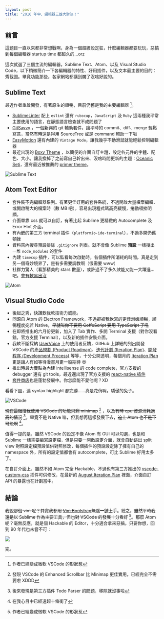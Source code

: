 ```yaml
---
layout: post
title: "2016 年中、編輯器三雄大對決！"
---
```


## 前言

這題目一直以來都非常想戰啊，身為一個超級設定狂，什麼編輯器都要玩玩，惡搞到每個編輯器 startup time 都超久的...orz

這次就選了三個主流的編輯器，Sublime Text、Atom、以及 Visual Studio Code，以下稍微簡介一下各編輯器的特性、好用插件，以及文本最主要的目的：秀截圖。畢竟功能那些，各家網站都講到爛了沒啥好說的。

## Sublime Text

最近作者重啟開發，有著原生的順暢，~~目前仍舊是我的主要編輯器~~ [^main-editor]。

* [SublimeLinter](https://github.com/SublimeLinter/SublimeLinter3) 配上 `eslint` 還有 `rubocup`，`JavaScript` 及 `Ruby` 這兩種我平常主要使用的語言，在靜態語言檢查就不成問題了
* [GitSavvy](https://github.com/divmain/GitSavvy) ，一個新興的 git 輔助套件，讓平時的 commit、diff、merge 輕鬆寫意，當然有時還是得用 SourceTree 或是 command 輔助一下啦
* [EasyMotion](https://github.com/tednaleid/sublime-EasyMotion) 還有內建的 `Vintage Mode`，讓我幾乎不動滑鼠就能輕鬆控制編輯器
* 最近出現的 [Boxy Theme](https://github.com/oivva/boxy/) ，以簡便的介面自訂主題，設定各元件的字體、配色、大小。讓我換掉了之前寫自己幹出來、沒啥時間更新的主題：[Oceanic Seti](https://github.com/Yukaii/Oceanic-Seti-ST3)，還有最近被推薦的 [primer theme](https://github.com/karelvuong/st-primer/)。

![Sublime Text](https://lh3.googleusercontent.com/1TzDNfasHb9xTGxOQikoklQf3QfROd1VxPgOXvdo1EOuaUiJViBLjIIP9-LXKAEEM34Az8th0As8wMny0EcaD8p4qqGdEK98CcAogGGhl9XF7H8fHQBx8c8oVJoL7YOgiWJLSLs-7CdaaFtJ5RFkY05wjpnD-k-9zu4HoOLQwSgYxmy2oW_DdocLB03-LOjr6pNb39_1eoNtM4DoXrsx-7C_jE3HBrD-lykeyXXr1PPUuSzPB5WtBapeFpgXUfeRuQOtoR83czm0p97qm6xdedotPhRYvj_CwkzFiFjGmjBUQTWmAFFsY_PRf5hve-kDSFfnXBQB5TPu3DqVluwAXNTpr5xYxRO94t6oIm1MUXhyj007ZG5YCHBSvc-Veoio0DYO16GHmCo45Z0Mxr2c0_WIKGXeQV1IDsra_kIIaIF5RyMh00Wev2TySo5qGWa-rbsy1WodZ4sXEGxprIjFqdsoY20P0OubaPtpv6c4JuN7NQZuPqkz-E-3m7nFoTvxJUcbg8M9rIGGP0qxHvYiwCfgD1vg281IhduUcvyFAJqS4S2qh5_X_YmoIfBzMohlcwuCmY_2egbIoltd0zFb_CGDg9RfIi4a=s800)

## Atom Text Editor

* 套件裝不完編輯器系列。有著更佳好用的套件系統，不過開啟大量檔案編輯、或開啟稍大的檔案時（數 MB 吧），容易出現程式碼高亮緩慢，捲動頓挫明顯。
* 介面單靠 css 就可以自訂，有著比起 Sublime 更精緻的 Autocomplete 及 Error Hint 介面。
* 有內嵌的第三方 terminal 插件（`platformio-ide-terminal`），不過多開仍舊頓挫
* 資料夾內搜尋預設排除 `.gitignore` 列表。就不會像 Sublime **預設** 一樣搜出一堆 `node_modules` 的套件
* 內建 `timecop` 插件，可以監看每次啟動時，各個插件所消耗的時間。真是走到另一個奇妙境界了，是有多需要調教啊（很需要 www）
* 社群力驚人（看那精美的 stars 數量），或許過不了多久效能又能一大躍進...吧。[會有軟黑出沒](https://github.com/atom/atom/issues/10188)

![Atom](https://lh3.googleusercontent.com/K_Frf6tKJ4YwwG8LtG6YfqXpzC21AYbcb7vv7sbK0bnp9gYtoy3Wd2zJ3ncA3Nc5OYegV0ii3uLtfy5Z3MzZu5916zQ5AajJsa3kjvp5GEQr5BjVwEyFZE1QKNA3I2EzkovbdR4ZF-nGGssgwKrwzw6NBeQ8JnmClpXGKUJfiAsAPFNa8aOqakICu2SLbG0gfABtx86NPiRjgAD2h1hXZnj3S9ztdOO5F2-0-Fs-PVIhMGpy5yrj4SidVUn0OmjFmyaBGPANY_Xfkl5ulZF0WEl-ffPqu55G3SimXWnP6KEqCXj2ChuuO_HX3qiycazP0j3GMSxJY2MVLptzZXcACkowLs4gWMow09ZdH9oe1MSMxclNneoccvNSAZ9DyGsxTdZejgmcNT4harDopf9RteXI1CH6bwojar72Q4bQAXu00BwtBYQGWPFNknfvjG4HBoMf_8FQKruyTZqJVJx9R_JCsM8Lnr-7dnMLT1AEENRWt7zyxqFIg4t1dMCstbMECcjJueqANMCI--Hh4CxrCuKcNHAUmkOJh8_dBxTHZ9pxEuyrXoeyz5OxR2zxXIBiKtwBdX1RCxZU2Fp4dGSRbgAPYvpZfwd0=s800)

## Visual Studio Code

* 後起之秀，快讚歎我軟技術力威能。
* 同源自 Atom 的 Electron Framework，不過卻被我軟寫的更佳滑嫩順暢，順暢程度宛若 Native，<del>早就叫你不要用 CoffeScript 要用 TypeScript 了吼</del>
* 在即將推出的六月份更新，加入了 Tab 實作、多開 Terminal 支援（對你沒看錯，官方支援 Terminal），以及新的插件安裝介面。
* 我軟不斷採納 [UserVoice](https://visualstudio.uservoice.com/forums/293070-visual-studio-code/) 上的使用者反饋，GitHub 上詳細的列出開發 VSCode 的[產品規劃 (Product Roadmap)](https://github.com/Microsoft/vscode/wiki/Roadmap)、[迭代計劃 (Iteration Plan)](https://github.com/Microsoft/vscode/wiki/Iteration-Plans)、[開發程序 (Development Process)](https://github.com/Microsoft/vscode/wiki/Development-Process) 等等，十分公開透明，每個月的 [Iteration Plan](https://github.com/Microsoft/vscode/issues?utf8=%E2%9C%93&q=is%3Aissue%20label%3Aiteration-plan%20) 更是讓人有如等待漫畫月更一般期待 😍
* 推出時最大賣點為內建 intellisense 的 code complete，官方支援的 debugger 還有 git tools，最近還出現了官方支援的 [react-native 插件](https://github.com/Microsoft/vscode-react-native)
* [套件商店](https://marketplace.visualstudio.com)也是蓬勃發展中。你怎麽能不愛他呢？XD

看看下圖，連 syntax highlight 都完勝……真是花俏啊，驕傲的兔子。

![VSCode](https://lh3.googleusercontent.com/qrZaLIwG3cYV_uKDbAxb-nh_OHt55TeUjg3krrNLgPsRI1X1_yc6vv6vLYDaCStUHoCWulFTx-AbayRUoGlh44tRnE84POO7WicMuFyWfIqmvfhUbAbGvOkggXT3Ekbr2eAlEKEP2kjfKTFTz3WrWwObX-W2Fti52m0QGdjLCGcjPt6qjPnLPhtdxCOLj_ZCpl_sxiYCHwd9DDrfL_FetwtPWQsWVze4BF7UY7Kz9y2RDL3G8k9b3bCtqAjiv7dIL03WP-WYWl3MDppt0imrxpZhOe_SD7g3csbJss_O2SOO20Og8Tcki4Q2rrQx8C4GkBI-SCwa_4Wi1cuNZX7zQ2_xxpSz0w4b4kEn72OxhK7rRKO7q9C1S9Sm9ULEYvMq2dZd4skEjKmS2xNkETEYgPDtyU_hutgyY5LcrfApAW6akLIY3sHNPK0SjdtmSuU_L_Z2A1bbRFeY548lyt9NizQn9ddUqn2WYBbw45UWBDiW-cCTLpiNCWjj7yED-04h6Tgw2yjEB_g-HAHujS6IGtQtgmHa56Tc_WqjzESOxIaCfCxYWMetCzMD-DDNi8c9wIGDXj-jDifMc3bGOVXQWf-9Jd6PKvDp=w1053-h735-no)

~~現在最阻擋我使用 VSCode 的功能只剩 minimap~~ [^minimap] ，以及~~有時 cpu 資源消耗過高的情況~~ [^high-cpu]。畢竟不是 Native 嘛，但我想再這樣發展下去，~~追上 Atom 也不是不可能啊~~ [^atom-compare]。

值得一提的是，雖然 VSCode 的設定不像 Atom 有 GUI 可以勾選，也是和 Sublime 一樣需要編寫設定檔，但是只要一開啟設定介面，就會自動跳出 split view 對照設定檔預設值供對照修改，每個插件的預設設定除了擁有自己的 namespace 外，所有的設定值都會有 autocomplete，可比 Sublime 好用太多了。

在自訂介面上，雖然不如 Atom 完全 Hackable，不過也有第三方推出的 [vscode-custom-css](https://github.com/be5invis/vscode-custom-css) 插件可供修改，在最新的 [August Iteration Plan](https://github.com/Microsoft/vscode/issues/10145) 裡面，介面自訂 API 的暴露也在計劃當中。

## 結論

~~我說那個 vim 呢？其實我都用 [Vim Bootstrap](http://vim-bootstrap.com/)無腦一鍵上手~~。總之，~~雖然平時我還是以 Sublime 作為主要工具，但也對 VSCode 的發展十分看好~~ [^main-editor]。那麼 Atom 呢？毫無反應，就是個 Hackable 的 Editor，十分適合拿來惡搞，只要你想，回到 90 年代也未嘗不可：

![](https://lh3.googleusercontent.com/79NInG4caoVFAZlGOUKajtxlw5692Y3dnQDHwDomsBGKoT3q4hOaYGnSUUQCTyvSJO7ikL1DvsAH6n81kDWsx-36QtQM8VnfK5R-aJiFqP2W5vdQpzfwKjw7iw771dzP_eWf9eMU2DYDVX-WAg_Q_V_LmmQDqJMyx9Jx_Rx05Td15P6hzAmnJhSXuHlKUtVg2dChf22kOwZU2AvtHEOa5qhbTBI2pu6nbUwEODaEKpX5MIG5D0r-fobk9NrgkdGrGr6ZdaLy0iFJtqVNdRB3JolAU3yttOgWG_Nfp3Rihn9YZ-WDexU_d4A9D-Vu241WKnl9B0Y9oZ9gVjC7vbfhkbliGI9hfLWuusUVCAMjdBfRcH1lohoLifYeEnDJz2m7Qa88wbJxmCdoK8pNy50fAks8KehaQYI4FcKHg6GvyBbCoxOqTbX37VcEj8KA7owoF9OaFjWnbM0ngWOrqvjz7xwjMsSQS0l_zZzmQZAmIT7Dw8IPZQ4yb_W-16-Qu3fdw3kjsGfPWpAnb1l2kPMpX-BPwjk8GCX7ao2cHdsJz1R_MDmnu-XtBPiNV05kXlfoTucjmCBnSWK4Agd5TE05YQRFtqWq-iJs=s800)

完。

[^main-editor]: 作者已經變成微軟 VSCode 的形狀惹
[^minimap]: 發現 VSCode 的 Enhanced Scrollbar 比 Minimap 更佳實用，已經完全不需要啦 XDDD
[^high-cpu]: 後來發現是第三方插件 Todo Parser 的問題，移除就沒事啦
[^atom-compare]: 在我心目中已經遠超十條街了
